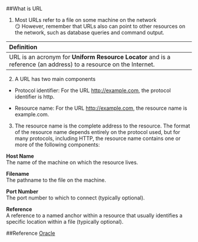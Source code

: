 ##What is URL

1. Most URLs refer to a file on some machine on the network  
:smirk: However, remember that URLs also can point to other resources on the network, such as database queries and command output.

 | Definition |
 | :------------- |
 | URL is an acronym for **Uniform Resource Locator** and is a reference (an address) to a resource on the Internet. |

2. A URL has two main components

  * Protocol identifier: For the URL http://example.com, the protocol identifier is http.

  * Resource name: For the URL http://example.com, the resource name is example.com.
 
3. The resource name is the complete address to the resource. The format of the resource name depends entirely on the protocol used, but for many protocols, including HTTP, the resource name contains one or more of the following components:

  **Host Name**  
  The name of the machine on which the resource lives.

  **Filename**  
  The pathname to the file on the machine.

  **Port Number**  
  The port number to which to connect (typically optional).

  **Reference**  
  A reference to a named anchor within a resource that usually identifies a specific location within a file (typically optional).


##Reference 
[Oracle](https://docs.oracle.com/javase/tutorial/networking/urls/definition.html)
